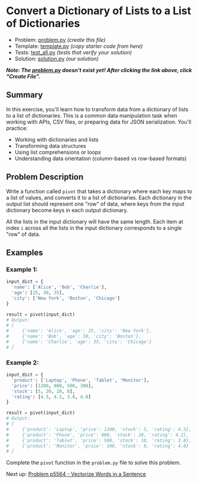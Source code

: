 # Convert a Dictionary of Lists to a List of Dictionaries

- Problem: [problem.py](problem.py) _(create this file)_
- Template: [template.py](template.py) _(copy starter code from here)_
- Tests: [test_all.py](test_all.py) _(tests that verify your solution)_
- Solution: [solution.py](solution.py) _(our solution)_

**_Note: The [problem.py](problem.py) doesn't exist yet! After clicking the link above, click "Create File"._**

## Summary

In this exercise, you'll learn how to transform data from a dictionary of lists to a list of dictionaries. This is a common data manipulation task when working with APIs, CSV files, or preparing data for JSON serialization. You'll practice:

- Working with dictionaries and lists
- Transforming data structures
- Using list comprehensions or loops
- Understanding data orientation (column-based vs row-based formats)

## Problem Description

Write a function called `pivot` that takes a dictionary where each key maps to a list of values, and converts it to a list of dictionaries. Each dictionary in the output list should represent one "row" of data, where keys from the input dictionary become keys in each output dictionary.

All the lists in the input dictionary will have the same length. Each item at index `i` across all the lists in the input dictionary corresponds to a single "row" of data.

## Examples

### Example 1:

```python
input_dict = {
  'name': ['Alice', 'Bob', 'Charlie'],
  'age': [25, 30, 35],
  'city': ['New York', 'Boston', 'Chicago']
}

result = pivot(input_dict)
# Output:
# [
#     {'name': 'Alice', 'age': 25, 'city': 'New York'},
#     {'name': 'Bob', 'age': 30, 'city': 'Boston'},
#     {'name': 'Charlie', 'age': 35, 'city': 'Chicago'}
# ]
```

### Example 2:

```python
input_dict = {
  'product': ['Laptop', 'Phone', 'Tablet', 'Monitor'],
  'price': [1200, 800, 500, 300],
  'stock': [5, 20, 10, 8],
  'rating': [4.5, 4.2, 3.8, 4.0]
}

result = pivot(input_dict)
# Output:
# [
#     {'product': 'Laptop', 'price': 1200, 'stock': 5, 'rating': 4.5},
#     {'product': 'Phone', 'price': 800, 'stock': 20, 'rating': 4.2},
#     {'product': 'Tablet', 'price': 500, 'stock': 10, 'rating': 3.8},
#     {'product': 'Monitor', 'price': 300, 'stock': 8, 'rating': 4.0}
# ]
```

Complete the `pivot` function in the `problem.py` file to solve this problem.

Next up: [Problem p5564 - Vectorize Words in a Sentence](../p5564/index.md)
